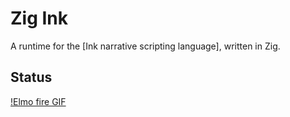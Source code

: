 # Zig Ink

A runtime for the [Ink narrative scripting language], written in Zig.

## Status

[!Elmo fire GIF](https://media1.tenor.com/m/lcehRTIw1_8AAAAC/excited-fuego.gif)
